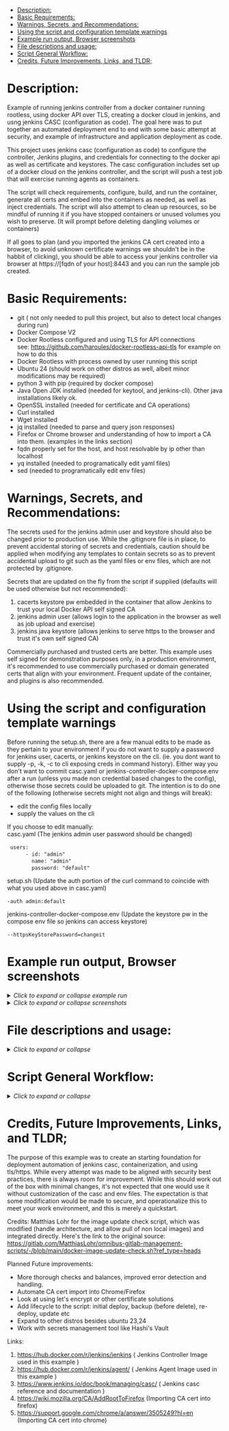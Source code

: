 <!-- TOC -->

- [Description:](#description)
- [Basic Requirements:](#basic-requirements)
- [Warnings, Secrets, and Recommendations:](#warnings-secrets-and-recommendations)
- [Using the script and configuration template warnings](#using-the-script-and-configuration-template-warnings)
- [Example run output, Browser screenshots](#example-run-output-browser-screenshots)
- [File descriptions and usage:](#file-descriptions-and-usage)
- [Script General Workflow:](#script-general-workflow)
- [Credits, Future Improvements, Links, and TLDR;](#credits-future-improvements-links-and-tldr)

<!-- /TOC -->

# Description:
Example of running jenkins controller from a docker container running rootless, using docker API over TLS, creating a docker cloud in jenkins, and usng jenkins CASC (configuration as code). The goal here was to put together an automated deployment end to end with some basic attempt at security, and example of infrastructure and application deployment as code.

This project uses jenkins casc (configuration as code) to configure the controller, Jenkins plugins, and credentials for connecting to the docker api as well as certificate and keystores. The casc configuration includes set up of a docker cloud on the jenkins controller, and the script will push a test job that will exercise running agents as containers.

The script will check requirements, configure, build, and run the container, generate all certs and embed into the containers as needed, as well as inject credentials.  The script will also attempt to clean up resources, so be mindful of running it if you have stopped containers or unused volumes you wish to preserve.  (It will prompt before deleting dangling volumes or containers)

If all goes to plan (and you imported the jenkins CA cert created into a browser, to avoid unknown certificate warnings we shouldn't be in the habbit of clicking), you should be able to access your jenkins controller via browser at https://[fqdn of your host]:8443 and you can run the sample job created.

# Basic Requirements:
- git ( not only needed to pull this project, but also to detect local changes during run)
- Docker Compose V2
- Docker Rootless configured and using TLS for API connections  
  see: https://github.com/haroules/docker-rootless-api-tls for example on how to do this
- Docker Rootless with process owned by user running this script
- Ubuntu 24 (should work on other distros as well, albeit minor modifications may be required)
- python 3 with pip (required by docker compose)
- Java Open JDK installed (needed for keytool, and jenkins-cli). Other java installations likely ok.
- OpenSSL installed (needed for certificate and CA operations)
- Curl installed
- Wget installed
- jq installed (needed to parse and query json responses)
- Firefox or Chrome browser and understanding of how to import a CA into them. (examples in the links section)
- fqdn properly set for the host, and host resolvable by ip other than localhost
- yq installed (needed to programatically edit yaml files) 
- sed (needed to programatically edit env files)

# Warnings, Secrets, and Recommendations:
The secrets used for the jenkins admin user and keystore should also be changed prior to production use.
While the .gitignore file is in place, to prevent accidental storing of secrets and credentials, caution should be applied when modifying any templates to contain secrets so as to prevent accidental upload to git such as the yaml files or env files, which are not protected by .gitignore.

Secrets that are updated on the fly from the script if supplied (defaults will be used otherwise but not recommended):
1. cacerts keystore pw embedded in the container that allow Jenkins to trust your local Docker API self signed CA
2. jenkins admin user (allows login to the application in the browser as well as job upload and exercise)
3. jenkins java keystore (allows jenkins to serve https to the browser and trust it's own self signed CA)

Commercially purchased and trusted certs are better. This example uses self signed for demonstration purposes only, in a production environment, it's recommended to use commercially purchased or domain generated certs that align with your environment. Frequent update of the container, and plugins is also recommended.

# Using the script and configuration template warnings
Before running the setup.sh, there are a few manual edits to be made as they pertain to your environment if you do not want to supply a password for jenkins user, cacerts, or jenkins keystore on the cli. (ie. you dont want to supply -p, -k, -c to cli exposing creds in command history).  Either way you don't want to commit casc.yaml or jenkins-controller-docker-compose.env after a run (unless you made non credential based changes to the config), otherwise those secrets could be uploaded to git. 
The intention is to do one of the following (otherwise secrets might not align and things will break):
- edit the config files locally
- supply the values on the cli

If you choose to edit manually:  
casc.yaml (The jenkins admin user password should be changed)
```
 users:
      - id: "admin"
        name: "admin"
        password: "default"
```
setup.sh  (Update the auth portion of the curl command to coincide with what you used above in casc.yaml)
```
-auth admin:default
```
jenkins-controller-docker-compose.env (Update the keystore pw in the compose env file so jenkins can access keystore)
```
--httpsKeyStorePassword=changeit
```
# Example run output, Browser screenshots

<details>
<summary><i>Click to expand or collapse example run</i></summary>

##  Example run output:
```
name@host1:~/github/jenkins-docker-cloud-tls$ ./setup.sh -e
Option -e selected, will execute rather than dry-run!
Required binaries appear to be installed
Docker rootless and containerd appears functional.
Docker access via API appears functional.
certificate docker_api_root_ca.pem appears valid
'jenkinsrootfs/opt/java/openjdk/lib/security/cacerts' -> 'cacerts'
Certificate was added to keystore
Generate cacerts for controller completed.
certificate server-cert.pem appears valid
Generating 4,096 bit RSA key pair and self-signed certificate (SHA384withRSA) with a validity of 365 days
	for: CN=jenkins, OU=host1, O=example.com, C=US
Importing keystore jenkins.p12 to jenkins_keystore.jks...
Entry for alias 1 successfully imported.
Import command completed:  1 entries successfully imported, 0 entries failed or cancelled
Certificate was added to keystore
Generation of jenkins server CA, certs, and kestore completed.
Autofill of jenkins casc credentials and configuration successful.
[+] Building 10.6s (12/12) FINISHED                                                                              docker:rootless
 => [jenkins_controller internal] load build definition from JenkinsDockerfile                                              0.0s
 => => transferring dockerfile: 889B                                                                                        0.0s
 => WARN: LegacyKeyValueFormat: "ENV key=value" should be used instead of legacy "ENV key value" format (line 9)            0.0s
 => WARN: LegacyKeyValueFormat: "ENV key=value" should be used instead of legacy "ENV key value" format (line 15)           0.0s
 => [jenkins_controller internal] load metadata for docker.io/jenkins/jenkins:lts-jdk17                                     0.0s
 => [jenkins_controller internal] load .dockerignore                                                                        0.0s
 => => transferring context: 2B                                                                                             0.0s
 => CACHED [jenkins_controller 1/1] FROM docker.io/jenkins/jenkins:lts-jdk17                                                0.0s
 => [jenkins_controller internal] load build context                                                                        0.0s
 => => transferring context: 203.31kB                                                                                       0.0s
 => [jenkins_controller 2/6] COPY jenkins_keystore.jks /var/jenkins_home/jenkins_keystore.jks                               0.0s
 => [jenkins_controller 3/6] COPY cacerts /opt/java/openjdk/lib/security/cacerts                                            0.0s
 => [jenkins_controller 4/6] COPY --chown=jenkins:jenkins ./plugins.txt /usr/share/jenkins/plugins.txt                      0.1s
 => [jenkins_controller 5/6] RUN jenkins-plugin-cli -f /usr/share/jenkins/plugins.txt                                       9.9s
 => [jenkins_controller 6/6] COPY casc.yaml /var/jenkins_home/casc.yaml                                                     0.1s
 => [jenkins_controller] exporting to image                                                                                 0.4s
 => => exporting layers                                                                                                     0.4s
 => => writing image sha256:f05fbf562beff2cff67a0f1569357cf515891621b6590c921602bc79f759adc5                                0.0s
 => => naming to docker.io/jenkins/controller-casc                                                                          0.0s
 => [jenkins_controller] resolving provenance for metadata file                                                             0.0s
[+] Running 3/3
 ✔ Network jenkins-docker-cloud-tls_jenkins  Created                                                                        0.1s 
 ✔ Volume "jenkins-home-1"                   Created                                                                        0.0s 
 ✔ Container jenkins-controller-1            Started                                                                        0.3s 
.........
Jenkins controller container built and compose successful.
Retrieval of jenkins cli jar and upload of sample job successful.
```
</details>

<details>
<summary><i>Click to expand or collapse screenshots</i></summary>

## Browser screenshots:
![SuccessfulRun](screenshots/SuccessfulRun.png)
![JobDetails](screenshots/JobDetails.png)
![DockerCloudStats](screenshots/DockerCloudStats.png)

</details>

# File descriptions and usage:
<details>
<summary><i>Click to expand or collapse</i></summary>

| filename | description |
| ---------| ----------- |
| casc.yaml | jenkins casc configuration |       
| DockerfileGetcacerts | dockerfile used to get cacerts from exploded filesystem |
| jenkins-controller-docker-compose.env | env vars passed to docker compose |
| jenkins-controller-docker-compose.yaml | docker compose file for controller, volumes, network |
| JenkinsDockerfile | dockerfile used to build customized controller |
| plugins.txt | text listing of plugins and version used to preconfigure jenkins controller |
| setup.sh | bash script to perform basic checks, create CAs, certs, and keystores, and stand up containers |
| TestAgent.xml | sample job uploaded to exercise agent container |
</details>

# Script General Workflow:
<details>
<summary><i>Click to expand or collapse</i></summary>

While the shell script is commented, below is an overview of what it does.  

1. Basic check that binary pre-reqs at least exist (not an exhaustive check that they run, or installed properly)

2. Rudimentary check that docker is running rootless, and accessible via API using tls authenticaiton

3. Reasonable attempt to clean up from previous runs, such as deleting intermediate files and resetting the sandbox to clean. Check for newer versions of the controller and agent containers and pull them if they exist.

4. Pull a copy of the cacerts from the latest controller image, and inject our Docker API tls certs into the cacerts file so jenkins can communicate with docker via API.  This requires exploding the image to a filesystem, copying out the cacerts file, and deleting the intermediate exploded filesystem. Update cacerts pw from default.

5. Generate a CA, and self signed certs for jenkins controller to be able to be accessed by the browser using tls/https. It injects these into a keystore for consumption by Jenkins. The CA for jenkins will need to be manually imported into your browser to prevent untrusted certificate errors while accessing the application in the browser. Update keystore pw where described in other sections.

6.  Build the container from Dockerfile which will use the certs created in previous steps, install plugins necessary from a list, mount volumes, and configure the controller using Jenkins CASC to create an initial user, some basic creds, and minimal server configuration, and avoid using the install wizard.
The minimal jenkins configuration includes creating a credential to talk to docker via API, as well as setting up the docker cloud, and an agent configuration run from a separate container on the local docker cloud. Docker compose will then be called to stand up the container, volume, and network. Lastly there is a basic attempt at verifying the container is running, and that the jenkins application is up and responding.

7. We'll pull the latest jenkins-cli jar from the running application, and use it to upload a sample job. To run the job, log into the application via browser, which, when run, will dynamically spin a container running in docker as an agent and run a simple echo command, run in the agent container. At conclusion of the job, the agent container is stopped automatically by the controller.
</details>

# Credits, Future Improvements, Links, and TLDR;

The purpose of this example was to create an starting foundation for deployment automation of jenkins casc, containerization, and using tls/https.  While every attempt was made to be aligned with security best practices, there is always room for improvement. While this should work out of the box with minimal changes, it's not expected that one would use it without customization of the casc and env files. The expectation is that some modification would be made to secure, and operationalize this to meet your work environment, and this is merely a quickstart. 

Credits:
Matthias Lohr for the image update check script, which was modified (handle architecture, and allow pull of non local images) and integrated directly. Here's the link to the original source:
https://gitlab.com/MatthiasLohr/omnibus-gitlab-management-scripts/-/blob/main/docker-image-update-check.sh?ref_type=heads

Planned Future improvements:
- More thorough checks and balances, improved error detection and handling.
- Automate CA cert import into Chrome/Firefox
- Look at using let's encrypt or other certificate solutions
- Add lifecycle to the script: initial deploy, backup (before delete), re-deploy, update etc
- Expand to other distros besides ubuntu 23,24
- Work with secrets management tool like Hashi's Vault

Links:
1. https://hub.docker.com/r/jenkins/jenkins  ( Jenkins Controller Image used in this example )
2. https://hub.docker.com/r/jenkins/agent/   ( Jenkins Agent Image used in this example )
3. https://www.jenkins.io/doc/book/managing/casc/  ( Jenkins casc reference and documentation )
4. https://wiki.mozilla.org/CA/AddRootToFirefox   (Importing CA cert into firefox)
5. https://support.google.com/chrome/a/answer/3505249?hl=en  (Importing CA cert into chrome)
